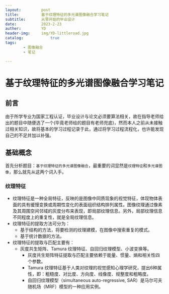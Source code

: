 ```yaml
---
layout:         post
title:          基于纹理特征的多光谱图像融合学习笔记
subtitle:       从零开始的毕业设计
date:           2023-2-23
auther:         YD
header-img:     img/YD-littleroad.jpg
catalog:            true
tags:
        - 图像融合
        - 笔记

---
```


# 基于纹理特征的多光谱图像融合学习笔记

## 前言

由于所学专业为国家工程认证，毕业设计与论文必须要算法相关，故在指导老师给出的题目中随便选了一个(毕竟老师给的题目有老师兜底)，然而本人之前从未接触过相关知识，故将基本的学习过程记录于此，通过将学习过程流程化，也许能发现自己的不足并加以补强。

## 基础概念

首先分析题目：`基于纹理特征的多光谱图像融合`，最重要的词显然是`纹理特征`和`多光谱图像`，那么就先从这两个词入手。

### 纹理特征

* 纹理特征是一种全局特征，反映的是图像中同质现象的视觉特征，体现物体表面的具有缓慢变换或周期性变化的表面组织结构排列属性。图像纹理通过像素及其周围空间邻域的灰度分布来表现，即局部纹理信息。另外，局部纹理信息不同程度上的重复性，就是全局纹理信息。
* 纹理特征的提取方法可分为：
  * 基于结构的方法，将要检测的纹理建模，在图像中搜索重复的模式。
  * 基于统计数据的方法。
* 纹理特征的提取与匹配主要有：
  * 灰度共生矩阵、Tamura 纹理特征、自回归纹理模型、小波变换等。
    * 灰度共生矩阵特征提取与匹配主要依赖于能量、惯量、熵和相关性四个参数。
    * Tamura 纹理特征基于人类对纹理的视觉感知心理学研究，提出6种属性，即：粗糙度、对比度、方向度、线像度、规整度和粗略度。
    * 自回归纹理模型（simultaneous auto-regressive, SAR）是马尔可夫随机场（MRF）模型的一种应用实例。



